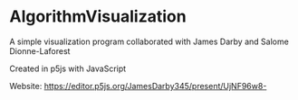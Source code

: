 # AlgorithmVisualization
A simple visualization program collaborated with James Darby and Salome Dionne-Laforest

Created in p5js with JavaScript

Website: https://editor.p5js.org/JamesDarby345/present/UjNF96w8-
